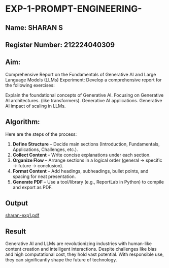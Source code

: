 # EXP-1-PROMPT-ENGINEERING-
## Name: SHARAN S
## Register Number: 212224040309
## Aim: 
Comprehensive Report on the Fundamentals of Generative AI and Large Language Models (LLMs)
Experiment: Develop a comprehensive report for the following exercises:

Explain the foundational concepts of Generative AI.
Focusing on Generative AI architectures. (like transformers).
Generative AI applications.
Generative AI impact of scaling in LLMs.

## Algorithm:
Here are the steps of the process:

1. **Define Structure** – Decide main sections (Introduction, Fundamentals, Applications, Challenges, etc.).
2. **Collect Content** – Write concise explanations under each section.
3. **Organize Flow** – Arrange sections in a logical order (general → specific → future → conclusion).
4. **Format Content** – Add headings, subheadings, bullet points, and spacing for neat presentation.
5. **Generate PDF** – Use a tool/library (e.g., ReportLab in Python) to compile and export as PDF.


## Output
[sharan-exp1.pdf](https://github.com/user-attachments/files/22057146/sharan-exp1.pdf)


## Result
Generative AI and LLMs are revolutionizing industries with human-like content creation and intelligent interactions. Despite challenges like bias and high computational cost, they hold vast potential. With responsible use, they can significantly shape the future of technology.


